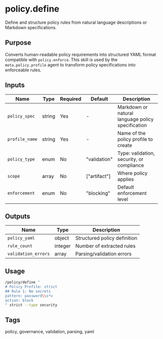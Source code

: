 # policy.define

Define and structure policy rules from natural language descriptions or Markdown specifications.

## Purpose

Converts human-readable policy requirements into structured YAML format compatible with `policy.enforce`. This skill is used by the `meta.policy.profile` agent to transform policy specifications into enforceable rules.

## Inputs

| Name | Type | Required | Default | Description |
|------|------|----------|---------|-------------|
| `policy_spec` | string | Yes | - | Markdown or natural language policy specification |
| `profile_name` | string | Yes | - | Name of the policy profile to create |
| `policy_type` | enum | No | "validation" | Type: validation, security, or compliance |
| `scope` | array | No | ["artifact"] | Where policy applies |
| `enforcement` | enum | No | "blocking" | Default enforcement level |

## Outputs

| Name | Type | Description |
|------|------|-------------|
| `policy_yaml` | object | Structured policy definition |
| `rule_count` | integer | Number of extracted rules |
| `validation_errors` | array | Parsing/validation errors |

## Usage

```bash
/policy/define "
# Policy Profile: strict
## Rule 1: No secrets
pattern: password\\s*=
action: block
" strict --type security
```

## Tags

policy, governance, validation, parsing, yaml
